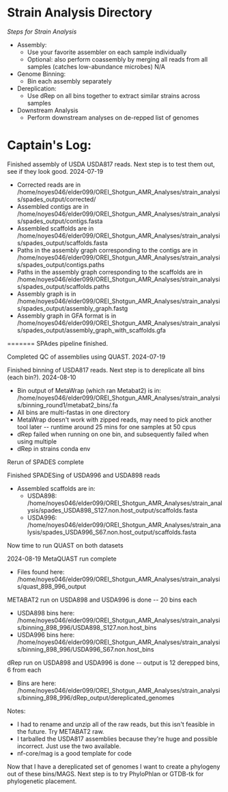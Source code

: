 # Strain Analysis Directory

*Steps for Strain Analysis*
- Assembly:
  - Use your favorite assembler on each sample individually
  - Optional: also perform coassembly by merging all reads from all samples (catches low-abundance microbes) N/A
- Genome Binning:
  - Bin each assembly separately
- Dereplication:
  - Use dRep on all bins together to extract similar strains across samples
- Downstream Analysis
  - Perform downstream analyses on de-repped list of genomes


# Captain's Log:


Finished assembly of USDA USDA817 reads. Next step is to test them out, see if they look good. 2024-07-19
 
 * Corrected reads are in /home/noyes046/elder099/OREI_Shotgun_AMR_Analyses/strain_analysis/spades_output/corrected/
 * Assembled contigs are in /home/noyes046/elder099/OREI_Shotgun_AMR_Analyses/strain_analysis/spades_output/contigs.fasta
 * Assembled scaffolds are in /home/noyes046/elder099/OREI_Shotgun_AMR_Analyses/strain_analysis/spades_output/scaffolds.fasta
 * Paths in the assembly graph corresponding to the contigs are in /home/noyes046/elder099/OREI_Shotgun_AMR_Analyses/strain_analysis/spades_output/contigs.paths
 * Paths in the assembly graph corresponding to the scaffolds are in /home/noyes046/elder099/OREI_Shotgun_AMR_Analyses/strain_analysis/spades_output/scaffolds.paths
 * Assembly graph is in /home/noyes046/elder099/OREI_Shotgun_AMR_Analyses/strain_analysis/spades_output/assembly_graph.fastg
 * Assembly graph in GFA format is in /home/noyes046/elder099/OREI_Shotgun_AMR_Analyses/strain_analysis/spades_output/assembly_graph_with_scaffolds.gfa

======= SPAdes pipeline finished.

Completed QC of assemblies using QUAST. 2024-07-19

Finished binning of USDA817 reads. Next step is to dereplicate all bins (each bin?). 2024-08-10
 * Bin output of MetaWrap (which ran Metabat2) is in: /home/noyes046/elder099/OREI_Shotgun_AMR_Analyses/strain_analysis/binning_round1/metabat2_bins/.fa
 * All bins are multi-fastas in one directory
 * MetaWrap doesn't work with zipped reads, may need to pick another tool later -- runtime around 25 mins for one samples at 50 cpus
 * dRep failed when running on one bin, and subsequently failed when using multiple
 * dRep in strains conda env



Rerun of SPADES complete

Finished SPADESing of USDA996 and USDA898 reads

 * Assembled scaffolds are in:
   * USDA898: /home/noyes046/elder099/OREI_Shotgun_AMR_Analyses/strain_analysis/spades_USDA898_S127.non.host_output/scaffolds.fasta
   * USDA996: /home/noyes046/elder099/OREI_Shotgun_AMR_Analyses/strain_analysis/spades_USDA996_S67.non.host_output/scaffolds.fasta

Now time to run QUAST on both datasets

2024-08-19
MetaQUAST run complete
 * Files found here: /home/noyes046/elder099/OREI_Shotgun_AMR_Analyses/strain_analysis/quast_898_996_output

METABAT2 run on USDA898 and USDA996 is done -- 20 bins each
 * USDA898 bins here: /home/noyes046/elder099/OREI_Shotgun_AMR_Analyses/strain_analysis/binning_898_996/USDA898_S127.non.host_bins
 * USDA996 bins here: /home/noyes046/elder099/OREI_Shotgun_AMR_Analyses/strain_analysis/binning_898_996/USDA996_S67.non.host_bins


dRep run on USDA898 and USDA996 is done -- output is 12 derepped bins, 6 from each
 * Bins are here: /home/noyes046/elder099/OREI_Shotgun_AMR_Analyses/strain_analysis/binning_898_996/dRep_output/dereplicated_genomes

Notes: 
 - I had to rename and unzip all of the raw reads, but this isn't feasible in the future. Try METABAT2 raw.
 - I tarballed the USDA817 assemblies because they're huge and possible incorrect. Just use the two available.
 - nf-core/mag is a good template for code


Now that I have a dereplicated set of genomes I want to create a phylogeny out of these bins/MAGS. Next step is to try PhyloPhlan or GTDB-tk for phylogenetic placement.
